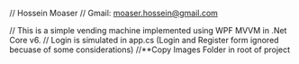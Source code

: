 // Hossein Moaser
// Gmail: moaser.hossein@gmail.com

// This is a simple vending machine implemented using WPF MVVM in .Net Core v6.
// Login is simulated in app.cs (Login and Register form ignored becuase of some considerations)
//**Copy Images Folder in root of project

